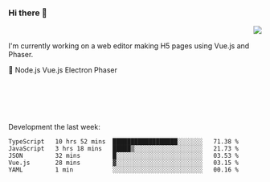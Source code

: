### Hi there 👋

<img align="right" src="https://github-readme-stats.vercel.app/api?username=jasonpanggo"/>

<br>
<p align="left">
I'm currently working on a web editor making H5 pages using Vue.js and Phaser.
</p>
<p align="left">
📖 Node.js Vue.js Electron Phaser
</p>
<br>
<br>
<br>
<br>

Development the last week:
<!--START_SECTION:waka-->
```text
TypeScript   10 hrs 52 mins  ██████████████████░░░░░░░   71.38 % 
JavaScript   3 hrs 18 mins   █████▒░░░░░░░░░░░░░░░░░░░   21.73 % 
JSON         32 mins         █░░░░░░░░░░░░░░░░░░░░░░░░   03.53 % 
Vue.js       28 mins         ▓░░░░░░░░░░░░░░░░░░░░░░░░   03.15 % 
YAML         1 min           ░░░░░░░░░░░░░░░░░░░░░░░░░   00.16 % 
```
<!--END_SECTION:waka-->

<!--
**JASONPANGGO/jasonpanggo** is a ✨ _special_ ✨ repository because its `README.md` (this file) appears on your GitHub profile.

Here are some ideas to get you started:

- 🔭 I’m currently working on ...
- 🌱 I’m currently learning ...
- 👯 I’m looking to collaborate on ...
- 🤔 I’m looking for help with ...
- 💬 Ask me about ...
- 📫 How to reach me: ...
- 😄 Pronouns: ...
- ⚡ Fun fact: ...
-->
